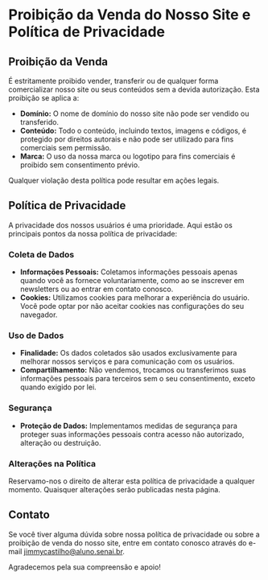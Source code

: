 # Proibição da Venda do Nosso Site e Política de Privacidade

## Proibição da Venda

É estritamente proibido vender, transferir ou de qualquer forma comercializar nosso site ou seus conteúdos sem a devida autorização. Esta proibição se aplica a:

- **Domínio:** O nome de domínio do nosso site não pode ser vendido ou transferido.
- **Conteúdo:** Todo o conteúdo, incluindo textos, imagens e códigos, é protegido por direitos autorais e não pode ser utilizado para fins comerciais sem permissão.
- **Marca:** O uso da nossa marca ou logotipo para fins comerciais é proibido sem consentimento prévio.

Qualquer violação desta política pode resultar em ações legais.

## Política de Privacidade

A privacidade dos nossos usuários é uma prioridade. Aqui estão os principais pontos da nossa política de privacidade:

### Coleta de Dados

- **Informações Pessoais:** Coletamos informações pessoais apenas quando você as fornece voluntariamente, como ao se inscrever em newsletters ou ao entrar em contato conosco.
- **Cookies:** Utilizamos cookies para melhorar a experiência do usuário. Você pode optar por não aceitar cookies nas configurações do seu navegador.

### Uso de Dados

- **Finalidade:** Os dados coletados são usados exclusivamente para melhorar nossos serviços e para comunicação com os usuários.
- **Compartilhamento:** Não vendemos, trocamos ou transferimos suas informações pessoais para terceiros sem o seu consentimento, exceto quando exigido por lei.

### Segurança

- **Proteção de Dados:** Implementamos medidas de segurança para proteger suas informações pessoais contra acesso não autorizado, alteração ou destruição.

### Alterações na Política

Reservamo-nos o direito de alterar esta política de privacidade a qualquer momento. Quaisquer alterações serão publicadas nesta página.

## Contato

Se você tiver alguma dúvida sobre nossa política de privacidade ou sobre a proibição de venda do nosso site, entre em contato conosco através do e-mail jimmycastilho@aluno.senai.br.

Agradecemos pela sua compreensão e apoio!